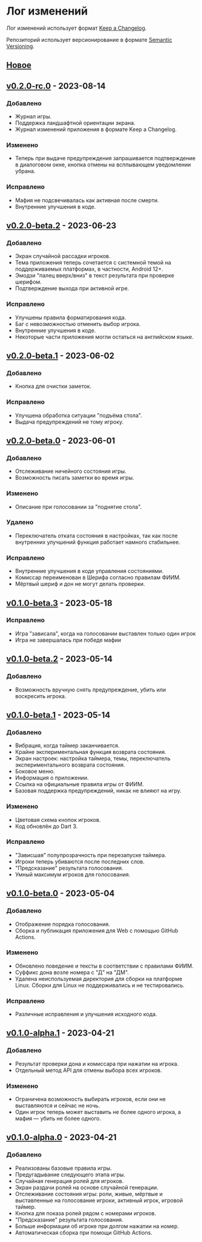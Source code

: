 # Лог изменений

Лог изменений использует формат [Keep a Changelog](https://keepachangelog.com/ru/1.1.0/).

Репозиторий использует версионирование в формате [Semantic Versioning](https://semver.org/lang/ru/).

## [Новое][unreleased]

## [v0.2.0-rc.0] - 2023-08-14

### Добавлено

- Журнал игры.
- Поддержка ландшафтной ориентации экрана.
- Журнал изменений приложения в формате Keep a Changelog.

### Изменено

- Теперь при выдаче предупреждения запрашивается подтверждение в диалоговом окне, кнопка отмены
  на всплывающем уведомлении убрана.

### Исправлено

- Мафия не подсвечивалась как активная после смерти.
- Внутренние улучшения в коде.

## [v0.2.0-beta.2] - 2023-06-23

### Добавлено

- Экран случайной рассадки игроков.
- Тема приложения теперь сочетается с системной темой на поддерживаемых платформах, в частности,
  Android 12+.
- Эмодзи "палец вверх/вниз" в текст результата при проверке шерифом.
- Подтверждение выхода при активной игре.

### Исправлено

- Улучшены правила форматирования кода.
- Баг с невозможностью отменить выбор игрока.
- Внутренние улучшения в коде.
- Некоторые части приложения могли остаться на английском языке.

## [v0.2.0-beta.1] - 2023-06-02

### Добавлено

- Кнопка для очистки заметок.

### Исправлено

- Улучшена обработка ситуации "подъёма стола".
- Выдача предупреждений не тому игроку.

## [v0.2.0-beta.0] - 2023-06-01

### Добавлено

- Отслеживание ничейного состояния игры.
- Возможность писать заметки во время игры.

### Изменено

- Описание при голосовании за "поднятие стола".

### Удалено

- Переключатель отката состояния в настройках, так как после внутренних улучшений функция работает
  намного стабильнее.

### Исправлено

- Внутренние улучшения в коде управления состояниями.
- Комиссар переименован в Шерифа согласно правилам ФИИМ.
- Мёртвый шериф и дон не могут делать проверки.

## [v0.1.0-beta.3] - 2023-05-18

### Исправлено

- Игра "зависала", когда на голосовании выставлен только один игрок
- Игра не завершалась при победе мафии

## [v0.1.0-beta.2] - 2023-05-14

### Добавлено

- Возможность вручную снять предупреждение, убить или воскресить игрока.

## [v0.1.0-beta.1] - 2023-05-14

### Добавлено

- Вибрация, когда таймер заканчивается.
- Крайне экспериментальная функция возврата состояния.
- Экран настроек: настройка таймера, темы, переключатель экспериментального возврата состояния.
- Боковое меню.
- Информация о приложении.
- Ссылка на официальные правила игры от ФИИМ.
- Базовая поддержка предупреждений, никак не влияют на игру.

### Изменено

- Цветовая схема кнопок игроков.
- Код обновлён до Dart 3.

### Исправлено

- "Зависшая" полупрозрачность при перезапуске таймера.
- Игроки теперь убиваются после последних слов.
- "Предсказание" результата голосования.
- Умный максимум игроков для голосования.

## [v0.1.0-beta.0] - 2023-05-04

### Добавлено

- Отображение порядка голосования.
- Сборка и публикация приложения для Web с помощью GitHub Actions.

### Изменено

- Обновлено поведение и тексты в соответствии с правилами ФИИМ.
- Суффикс дона возле номера с "Д" на "ДМ".
- Удалена неиспользуемая директория для сборки на платформе Linux. Сборки для Linux
  не поддерживались и не тестировались.

### Исправлено

- Различные исправления и улучшения исходного кода.

## [v0.1.0-alpha.1] - 2023-04-21

### Добавлено

- Результат проверки дона и комиссара при нажатии на игрока.
- Отдельный метод API для отмены выбора всех игроков.

### Изменено

- Ограничена возможность выбирать игроков, если они не выставляются и сейчас не ночь.
- Один игрок теперь может выставить не более одного игрока, а мафия — убить не более одного.

## [v0.1.0-alpha.0] - 2023-04-21

### Добавлено

- Реализованы базовые правила игры.
- Предугадывание следующего этапа игры.
- Случайная генерация ролей для игроков.
- Экран раздачи ролей на основе случайной генерации.
- Отслеживание состояния игры: роли, живые, мёртвые и выставленные на голосование игроки,
  активный игрок, игровой таймер.
- Кнопка для показа ролей рядом с номерами игроков.
- "Предсказание" результата голосования.
- Больше информации об игроке при долгом нажатии на номер.
- Автоматическая сборка при помощи GitHub Actions.

[unreleased]: https://github.com/evgfilim1/mafia-companion/compare/v0.2.0-rc.0...HEAD
[v0.2.0-rc.0]: https://github.com/evgfilim1/mafia-companion/releases/tag/v0.2.0-rc.0
[v0.2.0-beta.2]: https://github.com/evgfilim1/mafia-companion/releases/tag/0.2.0-beta.2
[v0.2.0-beta.1]: https://github.com/evgfilim1/mafia-companion/releases/tag/0.2.0-beta.1
[v0.2.0-beta.0]: https://github.com/evgfilim1/mafia-companion/releases/tag/0.2.0-beta.0
[v0.1.0-beta.3]: https://github.com/evgfilim1/mafia-companion/releases/tag/0.1.0-beta.3
[v0.1.0-beta.2]: https://github.com/evgfilim1/mafia-companion/releases/tag/0.1.0-beta.2
[v0.1.0-beta.1]: https://github.com/evgfilim1/mafia-companion/releases/tag/0.1.0-beta.1
[v0.1.0-beta.0]: https://github.com/evgfilim1/mafia-companion/releases/tag/0.1.0-beta.0
[v0.1.0-alpha.1]: https://github.com/evgfilim1/mafia-companion/releases/tag/0.1.0-alpha.1
[v0.1.0-alpha.0]: https://github.com/evgfilim1/mafia-companion/releases/tag/0.1.0-alpha.0
